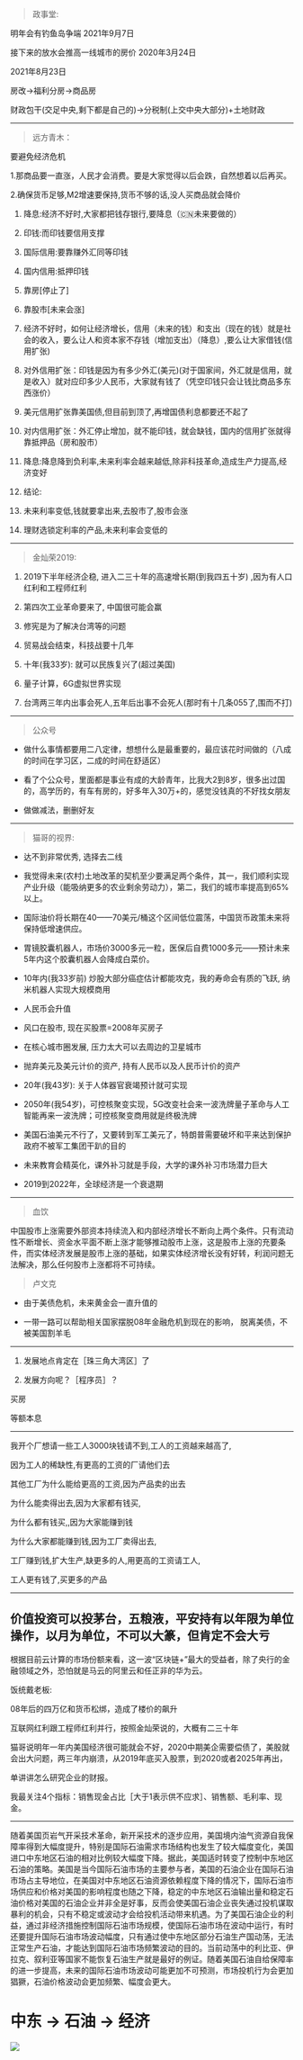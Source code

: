 > 政事堂:

明年会有钓鱼岛争端 2021年9月7日

接下来的放水会推高一线城市的房价 2020年3月24日



2021年8月23日

房改->福利分房->商品房  

财政包干(交足中央,剩下都是自己的)->分税制(上交中央大部分)+土地财政 

---

> 远方青木：

要避免经济危机	

1.那商品要一直涨，人民才会消费。要是大家觉得以后会跌，自然想着以后再买。	

2.确保货币足够,M2增速要保持,货币不够的话,没人买商品就会降价

1. 降息:经济不好时,大家都把钱存银行,要降息（🇨🇳未来要做的）

1. 印钱:而印钱要信用支撑

1. 国际信用:要靠赚外汇同等印钱

1. 国内信用:抵押印钱

1. 靠房[停止了] 

1. 靠股市[未来会涨]

1. 经济不好时，如何让经济增长，信用（未来的钱）和支出（现在的钱）就是社会的收入，要么让人和资本家不存钱（增加支出）（降息）,要么让大家借钱(信用扩张)

1. 对外信用扩张：印钱是因为有多少外汇(美元)(对于国家间，外汇就是信用，就是收入）就对应印多少人民币，大家就有钱了（凭空印钱只会让钱比商品多东西涨价）

1. 美元信用扩张靠美国债,但目前到顶了,再增国债利息都要还不起了

1. 对内信用扩张：外汇停止增加，就不能印钱，就会缺钱，国内的信用扩张就得靠抵押品（房和股市）

1. 降息:降息降到负利率,未来利率会越来越低,除非科技革命,造成生产力提高,经济变好

1. 结论:

1. 未来利率变低,钱就要拿出来,去股市了,股市会涨

1. 理财选锁定利率的产品,未来利率会变低的

---

> 金灿荣2019:

1.  2019下半年经济企稳, 进入二三十年的高速增长期(到我四五十岁)  ,因为有人口红利和工程师红利

1. 第四次工业革命要来了, 中国很可能会赢

1. 修宪是为了解决台湾等的问题

1. 贸易战会结束，科技战要十几年

1. 十年(我33岁):	就可以民族复兴了(超过美国)

1. 量子计算，6G虚拟世界实现

1. 台湾两三年内出事会死人,五年后出事不会死人(那时有十几条055了,围而不打)

---

> 公众号

- 做什么事情都要用二八定律，想想什么是最重要的，最应该花时间做的（八成的时间在学习区，二成的时间在舒适区）

- 看了个公众号，里面都是事业有成的大龄青年，比我大2到8岁，很多出过国的，高学历的，有车有房的，好多年入30万+的，感觉没钱真的不好找女朋友

- 做做减法，删删好友

---

> 猫哥的视界:

- 达不到非常优秀, 选择去二线

- 我觉得未来(农村)土地改革的契机至少要满足两个条件，其一，我们顺利实现产业升级（能吸纳更多的农业剩余劳动力），第二，我们的城市率提高到65%以上。

- 国际油价将长期在40——70美元/桶这个区间低位震荡，中国货币政策未来将保持低增速供应。

- 胃镜胶囊机器人，市场价3000多元一粒，医保后自费1000多元——预计未来5年内这个胶囊机器人会降成白菜价。

- 10年内(我33岁前) 炒股大部分癌症估计都能攻克，我的寿命会有质的飞跃, 纳米机器人实现大规模商用

- 人民币会升值

- 风口在股市,  现在买股票=2008年买房子

- 在核心城市圈发展, 压力太大可以去周边的卫星城市

- 抛弃美元及美元计价的资产, 持有人民币以及人民币计价的资产

- 20年(我43岁): 关于人体器官衰竭预计就可实现

- 2050年(我54岁)，可控核聚变实现，5G改变社会来一波洗牌量子革命与人工智能再来一波洗牌；可控核聚变商用就是终极洗牌

- 美国石油美元不行了，又要转到军工美元了，特朗普需要破坏和平来达到保护政府不被军工集团干趴的目的

- 未来教育会精英化，课外补习就是手段，大学的课外补习市场潜力巨大

- 2019到2022年，全球经济是一个衰退期

---

> 血饮

中国股市上涨需要外部资本持续流入和内部经济增长不断向上两个条件。只有流动性不断增长、资金水平面不断上涨才能够推动股市上涨，这是股市上涨的充要条件，而实体经济发展是股市上涨的基础，如果实体经济增长没有好转，利润问题无法解决，那么任何股市上涨都将不可持续。 



> 卢文克

- 由于美债危机，未来黄金会一直升值的

- 一带一路可以帮助相关国家摆脱08年金融危机到现在的影响， 脱离美债，不被美国割羊毛

---

1. 发展地点肯定在［珠三角大湾区］了

1. 发展方向呢？［程序员］？

买房 

等额本息

---

我开个厂想请一些工人3000块钱请不到,工人的工资越来越高了,

因为工人的稀缺性,有更高的工资的厂请他们去

其他工厂为什么能给更高的工资,因为产品卖的出去

为什么能卖得出去,因为大家都有钱买,

为什么都有钱买,,因为大家能赚到钱

为什么大家都能赚到钱,因为工厂卖得出去,

工厂赚到钱,扩大生产,缺更多的人,用更高的工资请工人,

工人更有钱了,买更多的产品

---

## 价值投资可以投茅台，五粮液，平安持有以年限为单位操作，以月为单位，不可以大篆，但肯定不会大亏

根据目前云计算的市场份额来看，这一波“区块链+”最大的受益者，除了央行的金融领域之外，恐怕就是马云的阿里云和任正非的华为云。



饭统戴老板:

08年后的四万亿和货币松绑，造成了楼价的飙升

互联网红利跟工程师红利并行，按照金灿荣说的，大概有二三十年



猫哥说明年一年内美国经济很可能就会不好，2020中期美企需要偿债了，美股就会出大问题，两三年内崩溃，从2019年底买入股票，到2020或者2025年再出，

单讲讲怎么研究企业的财报。

我最关注4个指标：销售现金占比［大于1表示供不应求］、销售额、毛利率、现金。

---

随着美国页岩气开采技术革命，新开采技术的逐步应用，美国境内油气资源自我保障率得到大幅度提升，特别是国际石油需求市场结构也发生了较大幅度变化，美国进口中东地区石油的相对比例较大幅度下降。据此，美国适时转变了控制中东地区石油的策略。美国是当今国际石油市场的主要参与者，美国的石油企业在国际石油市场占主导地位，在美国对中东地区石油资源依赖程度下降的情况下，国际石油市场供应和价格对美国的影响程度也随之下降，稳定的中东地区石油输出量和稳定石油价格对美国的石油企业并非全是好事，反而会使美国石油企业丧失通过投机谋取暴利的机会，只有不稳定或波动才会给投机活动带来机遇。为了美国石油企业的利益，通过非经济措施控制国际石油市场规模，使国际石油市场在波动中运行，有时还要提升国际石油市场波动幅度，只有通过使中东地区部分石油生产国动荡，无法正常生产石油，才能达到国际石油市场频繁波动的目的。当前动荡中的利比亚、伊拉克、叙利亚等国家不能恢复石油生产就是最好的例证。随着美国石油自给保障率的进一步提高，未来的国际石油市场波动可能更加不可预测，市场投机行为会更加猖獗，石油价格波动会更加频繁、幅度会更大。

# 中东 -> 石油 -> 经济

![](images/4FFB28E372434290A73F33DD818748C2.png)

